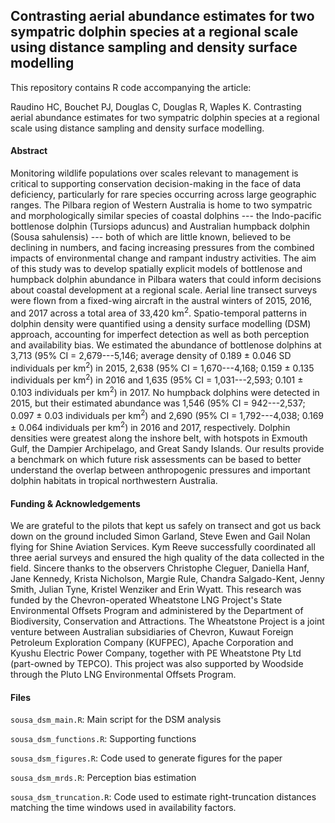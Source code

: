 ## Contrasting aerial abundance estimates for two sympatric dolphin species at a regional scale using distance sampling and density surface modelling

This repository contains R code accompanying the article:

Raudino HC, Bouchet PJ, Douglas C, Douglas R, Waples K. Contrasting aerial abundance estimates for two sympatric dolphin species at a regional scale using distance sampling and density surface modelling.

#### Abstract

Monitoring wildlife populations over scales relevant to management is critical to supporting conservation decision-making in the face of data deficiency, particularly for rare species occurring across large geographic ranges. The Pilbara region of Western Australia is home to two sympatric and morphologically similar species of coastal dolphins --- the Indo-pacific bottlenose dolphin (Tursiops aduncus) and Australian humpback dolphin (Sousa sahulensis) --- both of which are little known, believed to be declining in numbers, and facing increasing pressures from the combined impacts of environmental change and rampant industry activities. The aim of this study was to develop spatially explicit models of bottlenose and humpback dolphin abundance in Pilbara waters that could inform decisions about coastal development at a regional scale. Aerial line transect surveys were flown from a fixed-wing aircraft in the austral winters of 2015, 2016, and 2017 across a total area of 33,420 km<sup>2</sup>. Spatio-temporal patterns in dolphin density were quantified using a density surface modelling (DSM) approach, accounting for imperfect detection as well as both perception and availability bias. We estimated the abundance of bottlenose dolphins at 3,713 (95% CI = 2,679---5,146; average density of 0.189 ± 0.046 SD individuals per km<sup>2</sup>) in 2015, 2,638 (95% CI = 1,670---4,168; 0.159 ± 0.135 individuals per km<sup>2</sup>) in 2016 and 1,635 (95% CI = 1,031---2,593; 0.101 ± 0.103 individuals per km<sup>2</sup>) in 2017. No humpback dolphins were detected in 2015, but their estimated abundance was 1,546 (95% CI = 942---2,537; 0.097 ± 0.03 individuals per km<sup>2</sup>) and 2,690 (95% CI = 1,792---4,038; 0.169 ± 0.064 individuals per km<sup>2</sup>) in 2016 and 2017, respectively. Dolphin densities were greatest along the inshore belt, with hotspots in Exmouth Gulf, the Dampier Archipelago, and Great Sandy Islands. Our results provide a benchmark on which future risk assessments can be based to better understand the overlap between anthropogenic pressures and important dolphin habitats in tropical northwestern Australia.

#### Funding & Acknowledgements

We are grateful to the pilots that kept us safely on transect and got us back down on the ground included Simon Garland, Steve Ewen and Gail Nolan flying for Shine Aviation Services. Kym Reeve successfully coordinated all three aerial surveys and ensured the high quality of the data collected in the field. Sincere thanks to the observers Christophe Cleguer, Daniella Hanf, Jane Kennedy, Krista Nicholson, Margie Rule, Chandra Salgado-Kent, Jenny Smith, Julian Tyne, Kristel Wenziker and Erin Wyatt. This research was funded by the Chevron-operated Wheatstone LNG Project's State Environmental Offsets Program and administered by the Department of Biodiversity, Conservation and Attractions. The Wheatstone Project is a joint venture between Australian subsidiaries of Chevron, Kuwaut Foreign Petroleum Exploration Company (KUFPEC), Apache Corporation and Kyushu Electric Power Company, together with PE Wheatstone Pty Ltd (part-owned by TEPCO). This project was also supported by Woodside through the Pluto LNG Environmental Offsets Program.

#### Files

`sousa_dsm_main.R`: Main script for the DSM analysis

`sousa_dsm_functions.R`: Supporting functions

`sousa_dsm_figures.R`: Code used to generate figures for the paper

`sousa_dsm_mrds.R`: Perception bias estimation

`sousa_dsm_truncation.R`: Code used to estimate right-truncation distances matching the time windows used in availability factors.
